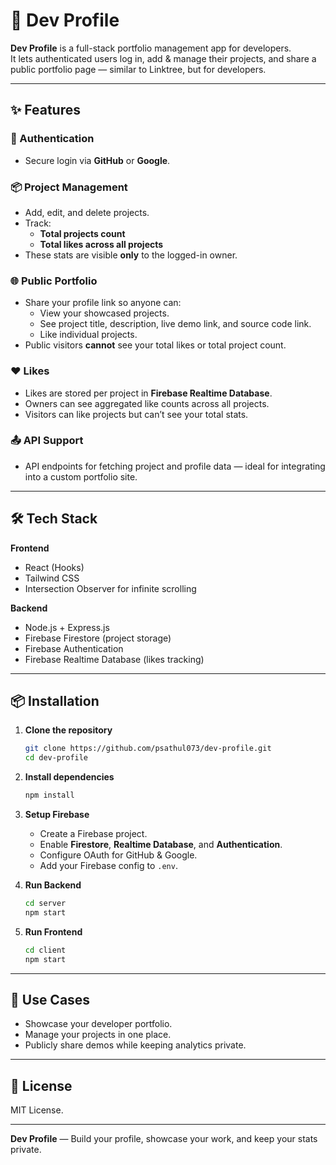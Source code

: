 # 🚀 Dev Profile

**Dev Profile** is a full-stack portfolio management app for developers.  
It lets authenticated users log in, add & manage their projects, and share a public portfolio page — similar to Linktree, but for developers.

---

## ✨ Features

### 🔑 Authentication
- Secure login via **GitHub** or **Google**.

### 📦 Project Management
- Add, edit, and delete projects.
- Track:
  - **Total projects count**
  - **Total likes across all projects** 
- These stats are visible **only** to the logged-in owner.

### 🌐 Public Portfolio
- Share your profile link so anyone can:
  - View your showcased projects.
  - See project title, description, live demo link, and source code link.
  - Like individual projects.
- Public visitors **cannot** see your total likes or total project count.

### ❤️ Likes
- Likes are stored per project in **Firebase Realtime Database**.
- Owners can see aggregated like counts across all projects.
- Visitors can like projects but can’t see your total stats.

### 📤 API Support
- API endpoints for fetching project and profile data — ideal for integrating into a custom portfolio site.

---

## 🛠 Tech Stack

**Frontend**  
- React (Hooks)  
- Tailwind CSS  
- Intersection Observer for infinite scrolling  

**Backend**  
- Node.js + Express.js  
- Firebase Firestore (project storage)  
- Firebase Authentication  
- Firebase Realtime Database (likes tracking)  

---

## 📦 Installation

1. **Clone the repository**
   ```bash
   git clone https://github.com/psathul073/dev-profile.git
   cd dev-profile
   ```

2. **Install dependencies**
   ```bash
   npm install
   ```

3. **Setup Firebase**
   - Create a Firebase project.
   - Enable **Firestore**, **Realtime Database**, and **Authentication**.
   - Configure OAuth for GitHub & Google.
   - Add your Firebase config to `.env`.

4. **Run Backend**
   ```bash
   cd server
   npm start
   ```

5. **Run Frontend**
   ```bash
   cd client
   npm start
   ```

---

## 🎯 Use Cases
- Showcase your developer portfolio.
- Manage your projects in one place.
- Publicly share demos while keeping analytics private.

---

## 📄 License
MIT License.

---

**Dev Profile** — Build your profile, showcase your work, and keep your stats private.
